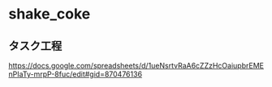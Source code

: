 # shake_coke

## タスク工程
https://docs.google.com/spreadsheets/d/1ueNsrtvRaA6cZZzHcOaiupbrEMEnPIaTy-mrpP-8fuc/edit#gid=870476136